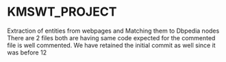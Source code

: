 # KMSWT_PROJECT
Extraction of entities from webpages and Matching them to Dbpedia nodes 
There are 2 files both are having same code expected for the commented file is well commented.
We have retained the initial commit as well since it was before 12
